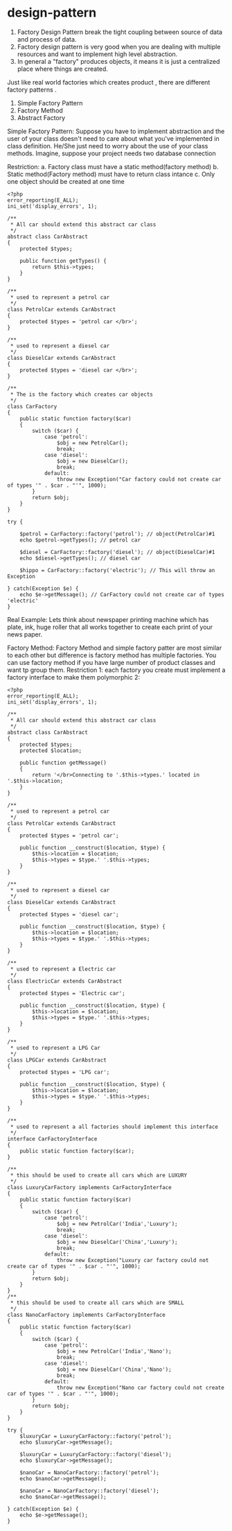 # design-pattern


1. Factory Design Pattern break the tight coupling between source of data and process of data.
2. Factory design pattern is very good when you are dealing with multiple resources and want to implement high level abstraction.
3. In general a "factory" produces objects, it means it is just a centralized place where things are created.

Just like real world factories which creates product , there are different factory patterns .
1. Simple Factory Pattern
2. Factory Method
3. Abstract Factory
 

Simple Factory Pattern:
Suppose you have to implement abstraction and the user of your class doesn't need to care about what you've implemented in class definition. He/She just need to worry about the use of your class methods. Imagine, suppose your project needs two database connection

Restriction: 
a. Factory class must have a static method(factory method)
b. Static method(Factory method) must have to return class intance
c. Only one object should be created at one time

```
<?php
error_reporting(E_ALL);
ini_set('display_errors', 1);

/**
 * All car should extend this abstract car class
 */
abstract class CarAbstract
{
    protected $types;
 
    public function getTypes() {
        return $this->types;
    }
}
 
/**
 * used to represent a petrol car
 */
class PetrolCar extends CarAbstract
{
    protected $types = 'petrol car </br>';
}
 
/**
 * used to represent a diesel car
 */
class DieselCar extends CarAbstract
{
    protected $types = 'diesel car </br>';
}
 
/**
 * The is the factory which creates car objects
 */
class CarFactory
{
    public static function factory($car) 
    {
        switch ($car) {
            case 'petrol':
                $obj = new PetrolCar();
                break;
            case 'diesel':
                $obj = new DieselCar();
                break;
            default:
                throw new Exception("Car factory could not create car of types '" . $car . "'", 1000);
        }
        return $obj;
    }
}
 
try {
 
    $petrol = CarFactory::factory('petrol'); // object(PetrolCar)#1
    echo $petrol->getTypes(); // petrol car
 
    $diesel = CarFactory::factory('diesel'); // object(DieselCar)#1
    echo $diesel->getTypes(); // diesel car
 
    $hippo = CarFactory::factory('electric'); // This will throw an Exception
 
} catch(Exception $e) {
    echo $e->getMessage(); // CarFactory could not create car of types 'electric'
}
```

Real Example:
Lets think about newspaper printing machine which has plate, ink, huge roller that all works together to create each print of your news paper.

Factory Method:
Factory Method and simple factory patter are most similar to each other but difference is factory method has multiple factories. You can use factory method if you have large number of product classes and want tp group them.
Restriction
1: each factory you create must implement a factory interface to make them polymorphic
2:

```
<?php
error_reporting(E_ALL);
ini_set('display_errors', 1);

/**
 * All car should extend this abstract car class
 */
abstract class CarAbstract 
{
    protected $types;
    protected $location;
 
    public function getMessage() 
    {
        return '</br>Connecting to '.$this->types.' located in '.$this->location;
    }
}
 
/**
 * used to represent a petrol car
 */
class PetrolCar extends CarAbstract
{
    protected $types = 'petrol car';
    
    public function __construct($location, $type) {
        $this->location = $location;
        $this->types = $type.' '.$this->types;
    }
}
 
/**
 * used to represent a diesel car
 */
class DieselCar extends CarAbstract 
{
    protected $types = 'diesel car';
    
    public function __construct($location, $type) {
        $this->location = $location;
        $this->types = $type.' '.$this->types;
    }
}
 
/**
 * used to represent a Electric car
 */
class ElectricCar extends CarAbstract
{
    protected $types = 'Electric car';
    
    public function __construct($location, $type) {
        $this->location = $location;
        $this->types = $type.' '.$this->types;
    }
}

/**
 * used to represent a LPG Car
 */
class LPGCar extends CarAbstract 
{
    protected $types = 'LPG car';
    
    public function __construct($location, $type) {
        $this->location = $location;
        $this->types = $type.' '.$this->types;
    }
}
 
/**
 * used to represent a all factories should implement this interface
 */
interface CarFactoryInterface 
{
    public static function factory($car);
}
 
/**
 * this should be used to create all cars which are LUXURY
 */
class LuxuryCarFactory implements CarFactoryInterface
{
    public static function factory($car) 
    {
        switch ($car) {
            case 'petrol':
                $obj = new PetrolCar('India','Luxury');
                break;
            case 'diesel':
                $obj = new DieselCar('China','Luxury');
                break;
            default:
                throw new Exception("Luxury car factory could not create car of types '" . $car . "'", 1000);
        }
        return $obj;
    }
}
/**
 * this should be used to create all cars which are SMALL
 */
class NanoCarFactory implements CarFactoryInterface
{
    public static function factory($car) 
    {
        switch ($car) {
            case 'petrol':
                $obj = new PetrolCar('India','Nano');
                break;
            case 'diesel':
                $obj = new DieselCar('China','Nano');
                break;
            default:
                throw new Exception("Nano car factory could not create car of types '" . $car . "'", 1000);
        }
        return $obj;
    }
}

try {
    $luxuryCar = LuxuryCarFactory::factory('petrol');
    echo $luxuryCar->getMessage();
    
    $luxuryCar = LuxuryCarFactory::factory('diesel');
    echo $luxuryCar->getMessage();
    
    $nanoCar = NanoCarFactory::factory('petrol');
    echo $nanoCar->getMessage();
    
    $nanoCar = NanoCarFactory::factory('diesel');
    echo $nanoCar->getMessage();
 
} catch(Exception $e) {
    echo $e->getMessage();
}
```

